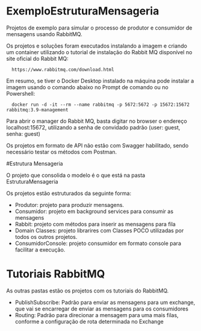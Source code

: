 # ExemploEstruturaMensageria
Projetos de exemplo para simular o processo de produtor e consumidor de mensagens usando RabbitMQ.

Os projetos e soluções foram executados instalando a imagem e criando um container utilizando o tutorial de instalação do Rabbit MQ disponível no site oficial do Rabbit MQ:

      https://www.rabbitmq.com/download.html

Em resumo, se tiver o Docker Desktop instalado na máquina pode instalar a imagem usando o comando abaixo no Prompt de comando ou no Powershell:

      docker run -d -it --rm --name rabbitmq -p 5672:5672 -p 15672:15672 rabbitmq:3.9-management
 
Para abrir o manager do Rabbit MQ, basta digitar no browser o endereço localhost:15672, utilizando a senha de convidado padrão (user: guest, senha: guest)

Os projetos em formato de API não estão com Swagger habilitado, sendo necessário testar os métodos com Postman.


#Estrutura Mensageria

O projeto que consolida o modelo é o que está na pasta EstruturaMensageria

Os projetos estão estruturados da seguinte forma:


- Produtor: projeto para produzir mensagens.
- Consumidor: projeto em background services para consumir as mensagens
- Rabbit: projeto com métodos para inserir as mensagens para fila
- Domain Classes: projeto librarires com Classes POCO utilizadas por todos os outros projetos.
- ConsumidorConsole: projeto consumidor em formato console para facilitar a execução.


# Tutoriais RabbitMQ
As outras pastas estão os projetos com os tutoriais do RabbitMQ.

- PublishSubscribe: Padrão para enviar as mensagens para um exchange, que vai se encarregar de enviar as mensagens para os consumidores
- Routing: Padrão para direcionar a mensagem para uma mais filas, conforme a configuração de rota determinada no Exchange